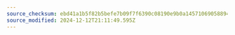 ```yaml
---
source_checksum: ebd41a1b5f82b5befe7b09f7f6390c08190e9b0a145710690588943a6464edb7
source_modified: 2024-12-12T21:11:49.595Z
---
```


